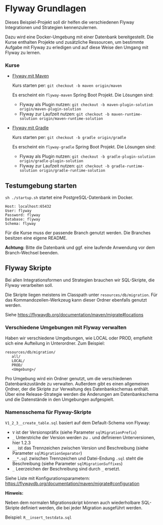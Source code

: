 # Flyway Grundlagen

Dieses Beispiel-Projekt soll dir helfen die verschiedenen Flyway Integrationen und Strategien kennenzulernen.

Dazu wird eine Docker-Umgebung mit einer Datenbank bereitgestellt. Die Kurse enthalten Projekte und zusätzliche Ressourcen, 
um bestimmte Aufgabe mit Flyway zu erledigen und auf diese Weise den Umgang mit Flyway zu lernen.

### Kurse

- [Flyway mit Maven](https://github.com/lehnert-andre/flyway-test-environment/blob/maven/flyway-maven/README.md)
  
  Kurs starten per: `git checkout -b maven origin/maven`
  
  Es erscheint ein `flyway-maven` Spring Boot Projekt. 
  Die Lösungen sind:
  
  - Flyway als Plugin nutzen: `git checkout -b maven-plugin-solution origin/maven-plugin-solution`
  - Flyway zur Laufzeit nutzen: `git checkout -b maven-runtime-solution origin/maven-runtime-solution`
  
- [Flyway mit Gradle](https://github.com/lehnert-andre/flyway-test-environment/blob/gradle/flyway-gradle/README.md)

  Kurs starten per: `git checkout -b gradle origin/gradle`

  Es erscheint ein `flyway-gradle` Spring Boot Projekt.
  Die Lösungen sind:
    
  - Flyway als Plugin nutzen: `git checkout -b gradle-plugin-solution origin/gradle-plugin-solution`
  - Flyway zur Laufzeit nutzen: `git checkout -b gradle-runtime-solution origin/gradle-runtime-solution`
    

## Testumgebung starten

`sh ./startup.sh` startet eine PostgreSQL-Datenbank im Docker.

```
Host: localhost:65432
User: flyway
Password: flyway
Database: flyway
Schema: flyway
```

Für die Kurse muss der passende Branch genutzt werden. 
Die Branches besitzen eine eigene README.

**Achtung:** Bitte die Datenbank und ggf. eine laufende Anwendung vor dem Branch-Wechsel beenden.

## Flyway Skripte

Bei allen Integrationsformen und Strategien brauchen wir SQL-Skripte, 
die Flyway verarbeiten soll.

Die Skripte liegen meistens im Classpath unter `resources/db/migration`. 
Für das Kommandozeilen-Werkzeug kann dieser Ordner ebenfalls genutzt werden.

Siehe https://flywaydb.org/documentation/maven/migrate#locations

### Verschiedene Umgebungen mit Flyway verwalten

Haben wir verschiedene Umgebungen, wie LOCAL oder PROD, 
empfiehlt sich eine Aufteilung in Unterordner. Zum Beispiel:

```
resources/db/migration/
   all/
   LOCAL/
   PROD/
   <Umgebung>/
```

Pro Umgebung wird ein Ordner genutzt, um die verschiedenen Datenbankzustände zu verwalten. 
Außerdem gibt es einen allgemeinen Ordner, 
der die Skripte zur Verwaltung des Datenbankschemas enthält.
Über eine Release-Strategie werden die Änderungen am Datenbankschema und 
die Datenstände in den Umgebungen aufgespielt.

### Namensschema für Flyway-Skripte

`V1_2_3__create_table.sql` basiert auf dem Default-Schema von Flyway:

- `V` ist der Versionspräfix (siehe Parameter `sqlMigrationPrefix`)
- `_` Unterstriche der Version werden zu `.` und definieren Unterversionen, hier 1.2.3
- `__` ist das Trennzeichen zwischen Version und Beschreibung (siehe Parameter `sqlMigrationSeparator`)
- `__*.sql` zwischen Trennzeichen und Datei-Endung `.sql` steht die Beschreibung (siehe Parameter `sqlMigrationSuffixes`)
- `_` Leerzeichen der Beschreibung sind durch `_` ersetzt.

Siehe Liste mit Konfigurationsparametern: https://flywaydb.org/documentation/maven/migrate#configuration

**Hinweis:** 

Neben dem normalen Migrationsskript können auch wiederholbare SQL-Skripte definiert werden, 
die bei jeder Migration ausgeführt werden.

Beispiel: `R__insert_testdata.sql`

